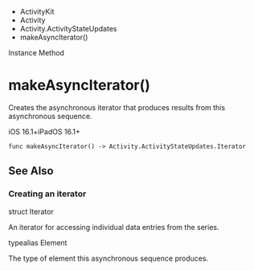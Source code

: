 

- ActivityKit
- Activity
- Activity.ActivityStateUpdates
-  makeAsyncIterator() 

Instance Method

# makeAsyncIterator()

Creates the asynchronous iterator that produces results from this asynchronous sequence.

iOS 16.1+iPadOS 16.1+

``` source
func makeAsyncIterator() -> Activity.ActivityStateUpdates.Iterator
```

## See Also

### Creating an iterator

struct Iterator

An iterator for accessing individual data entries from the series.

typealias Element

The type of element this asynchronous sequence produces.

